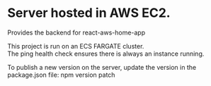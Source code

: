 # Server hosted in AWS EC2.  
Provides the backend for react-aws-home-app

This project is run on an ECS FARGATE cluster.  
The ping health check ensures there is always an instance running.

To publish a new version on the server, update the version in the package.json file:
npm version patch
